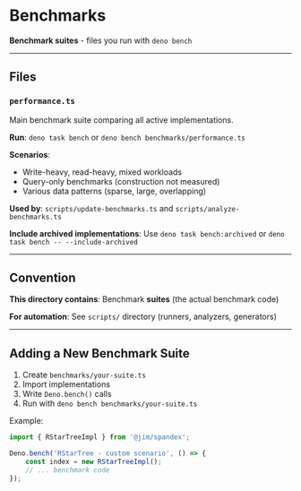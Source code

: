 # Benchmarks

**Benchmark suites** - files you run with `deno bench`

---

## Files

### `performance.ts`

Main benchmark suite comparing all active implementations.

**Run**: `deno task bench` or `deno bench benchmarks/performance.ts`

**Scenarios**:

- Write-heavy, read-heavy, mixed workloads
- Query-only benchmarks (construction not measured)
- Various data patterns (sparse, large, overlapping)

**Used by**: `scripts/update-benchmarks.ts` and `scripts/analyze-benchmarks.ts`

**Include archived implementations**: Use `deno task bench:archived` or `deno task bench -- --include-archived`

---

## Convention

**This directory contains**: Benchmark **suites** (the actual benchmark code)

**For automation**: See `scripts/` directory (runners, analyzers, generators)

---

## Adding a New Benchmark Suite

1. Create `benchmarks/your-suite.ts`
2. Import implementations
3. Write `Deno.bench()` calls
4. Run with `deno bench benchmarks/your-suite.ts`

Example:

```typescript
import { RStarTreeImpl } from '@jim/spandex';

Deno.bench('RStarTree - custom scenario', () => {
	const index = new RStarTreeImpl();
	// ... benchmark code
});
```
